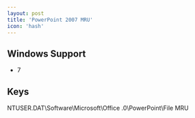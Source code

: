 ```yaml
---
layout: post
title: 'PowerPoint 2007 MRU'
icon: 'hash'
---
```


## Windows Support

- 7



## Keys

NTUSER.DAT\Software\Microsoft\Office
.0\PowerPoint\File MRU

